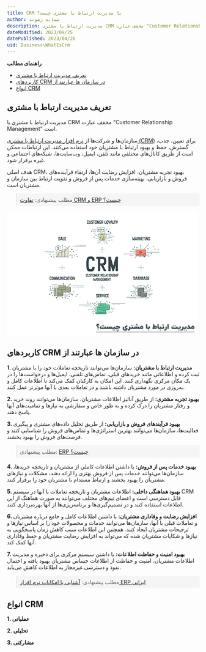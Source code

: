 ```yaml
---
title: CRM یا مدیریت ارتباط با مشتری چیست؟
author: سمانه رشوند
description: مدیریت ارتباط با مشتری CRM مخفف عبارت "Customer Relationship Management" است و به یک سیستم مدیریتی اشاره دارد که برای مدیریت ارتباط با مشتریان در یک سازمان به جهت بهبود روابط تجاری استفاده می‌شود.
dateModified: 2023/09/25
datePublished: 2023/04/26
uid: Business\WhatIsCrm
---
```

**راهنمای مطالب**
- [تعریف مدیریت ارتباط با مشتری](#تعریف-مدیریت-ارتباط-با-مشتری)
- [کاربردهای CRM در سازمان ها عبارتند از](#کاربردهای-crm-در-سازمان-ها-عبارتند-از)
- [انواع CRM](#انواع-crm)



## تعریف مدیریت ارتباط با مشتری
مدیریت ارتباط با مشتری یا CRM مخفف عبارت "Customer Relationship Management" است.

سازمان‌ها و شرکت‌ها از  <a href="https://www.hooshkar.com/Software/Fennec/Module/CRM" target="_blank">نرم افزار مدیریت ارتباط با  مشتری (CRM)</a> برای تعیین، جذب، گسترش، حفظ و بهبود ارتباط با مشتریان خود استفاده می‌کنند. 
این ارتباطات ممکن است از طریق کانال‌های مختلفی مانند تلفن، ایمیل، وب‌سایت‌ها، شبکه‌های اجتماعی و غیره برقرار شود.

هدف اصلی CRM، بهبود تجربه مشتریان، افزایش رضایت آن‌ها، ارتقاء فرآینده‌های فروش و بازاریابی، بهینه‌سازی خدمات پس از فروش و تقویت ارتباط بین سازمان و مشتریان است.


<blockquote style="background-color:#f5f5f5; padding:0.5rem">
مطلب پیشنهادی: <a href="https://www.hooshkar.com/Wiki/Business/CrmAndErpDifferences" target="_blank">تفاوت CRM و  ERP چیست؟
</a></blockquote>

<a href="https://www.hooshkar.com/Software/Fennec/Module/CRM" target="_blank">![CRM چیست؟](./Images/CRM.webp)</a>


## کاربردهای CRM در سازمان ها عبارتند از

**1. مدیریت ارتباط با مشتریان:** سازمان‌ها می‌توانند تاریخچه تعاملات خود را با مشتریان ثبت کرده و اطلاعاتی مانند خریدهای قبلی، تماس‌های تلفنی، ایمیل‌ها و درخواست‌ها را در یک مکان مرکزی نگهداری کنند. این امکان به کارکنان کمک می‌کند تا اطلاعات کامل و به‌روزی در مورد مشتریان داشته باشند و در تعاملات بعدی با آنها موثرتر عمل کنند.

**2. بهبود تجربه مشتری:** از طریق آنالیز اطلاعات مشتریان، سازمان‌ها می‌توانند روند خرید و رفتار مشتریان را درک کرده و به طور خاص و سفارشی به نیازها و تمامیت‌های آنها پاسخ دهند.

**3. بهبود فرآیندهای فروش و بازاریابی:** از طریق تحلیل داده‌های مشتری و پیگیری فعالیت‌ها، سازمان‌ها می‌توانند بهترین استراتژی‌ها و تماس‌های فروش را شناسایی کنند و فرصت‌های فروش را بهبود بخشند.

<blockquote style="background-color:#f5f5f5; padding:0.5rem">
مطلب پیشنهادی: <a href="https://www.hooshkar.com/Wiki/Business/WhatIsErp" target="_blank">ERP چیست؟
</a></blockquote>

**4. بهبود خدمات پس از فروش:** با داشتن اطلاعات کاملی از مشتریان و تاریخچه خریدها، سازمان‌ها می‌توانند خدمات پس از فروش بهتری را ارائه دهند، مشکلات و نیازهای مشتریان را بهبود بخشند و ارتباط مستدام با مشتریان خود را برقرار کنند.

**5. بهبود هماهنگی داخلی:** اطلاعات مشتریان و تاریخچه تعاملات با آنها در سیستم CRM قابل دسترسی است و اعضای تیم‌های مختلف می‌توانند به صورت هماهنگ از این اطلاعات استفاده کنند و در تصمیم‌گیری‌ها و برنامه‌ریزی‌ها از آنها بهره‌برداری کنند.

**6. افزایش رضایت و وفاداری مشتریان:** با داشتن اطلاعات کامل و جامع درباره مشتریان و تعاملات قبلی با آنها، سازمان‌ها می‌توانند خدمات و محصولات خود را بر اساس نیازها و ترجیحات مشتریان ایجاد کنند. همچنین این اطلاعات سبب کاهش زمان پاسخگویی به نیازها و شکایات مشتریان شده که می‌تواند به افزایش رضایت مشتریان و حفظ وفاداری آنها کمک کند.

**7. بهبود امنیت و حفاظت اطلاعات:** با داشتن سیستم مرکزی برای ذخیره و مدیریت اطلاعات مشتریان، امنیت و حفاظت از اطلاعات حساس مشتریان بهبود یافته و احتمال نفوذ و دسترسی غیرمجاز به اطلاعات کاهش می‌یابد.

<blockquote style="background-color:#f5f5f5; padding:0.5rem">
مطلب پیشنهادی: <a href="https://www.hooshkar.com/Software/Fennec" target="_blank"> آشنایی با امکانات نرم افزار ERP ایرانی
</a></blockquote>

## انواع CRM

**1. عملیاتی**

**2. تحلیلی**

**3. مشارکتی**

